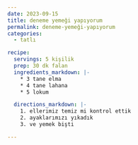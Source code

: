 ```yaml
---
date: 2023-09-15
title: deneme yemeği yapıyorum
permalink: deneme-yemeği-yapıyorum
categories:
  - tatlı

recipe:
  servings: 5 kişilik
  prep: 30 dk falan
  ingredients_markdown: |-
    * 3 tane elma
    * 4 tane lahana
    * 5 lokum

  directions_markdown: |-
    1. ellerimiz temiz mi kontrol ettik
    2. ayaklarımızı yıkadık
    3. ve yemek bişti

---
```

